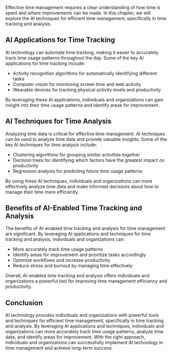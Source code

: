 

Effective time management requires a clear understanding of how time is spent and where improvements can be made. In this chapter, we will explore the AI techniques for efficient time management, specifically in time tracking and analysis.

AI Applications for Time Tracking
---------------------------------

AI technology can automate time tracking, making it easier to accurately track time usage patterns throughout the day. Some of the key AI applications for time tracking include:

* Activity recognition algorithms for automatically identifying different tasks
* Computer vision for monitoring screen time and web activity
* Wearable devices for tracking physical activity levels and productivity

By leveraging these AI applications, individuals and organizations can gain insight into their time usage patterns and identify areas for improvement.

AI Techniques for Time Analysis
-------------------------------

Analyzing time data is critical for effective time management. AI techniques can be used to analyze time data and provide valuable insights. Some of the key AI techniques for time analysis include:

* Clustering algorithms for grouping similar activities together
* Decision trees for identifying which factors have the greatest impact on productivity
* Regression analysis for predicting future time usage patterns

By using these AI techniques, individuals and organizations can more effectively analyze time data and make informed decisions about how to manage their time more efficiently.

Benefits of AI-Enabled Time Tracking and Analysis
-------------------------------------------------

The benefits of AI-enabled time tracking and analysis for time management are significant. By leveraging AI applications and techniques for time tracking and analysis, individuals and organizations can:

* More accurately track time usage patterns
* Identify areas for improvement and prioritize tasks accordingly
* Optimize workflows and increase productivity
* Reduce stress and burnout by managing time effectively

Overall, AI-enabled time tracking and analysis offers individuals and organizations a powerful tool for improving time management efficiency and productivity.

Conclusion
----------

AI technology provides individuals and organizations with powerful tools and techniques for efficient time management, specifically in time tracking and analysis. By leveraging AI applications and techniques, individuals and organizations can more accurately track time usage patterns, analyze time data, and identify areas for improvement. With the right approach, individuals and organizations can successfully implement AI technology in time management and achieve long-term success.
